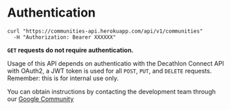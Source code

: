# Authentication

```shell
curl "https://communities-api.herokuapp.com/api/v1/communities"
  -H "Authorization: Bearer XXXXXX"
```

**`GET` requests do not require authentication.**

Usage of this API depends on authenticatio with the Decathlon Connect API with OAuth2, a JWT token is used for all `POST`,
`PUT`, and `DELETE` requests. Remember: this is for internal use only.

<aside class="notice">
  You can obtain instructions by contacting the development team through our 
  <a href="https://plus.google.com/u/2/communities/110282251333522025242">Google Community</a>
</aside>
